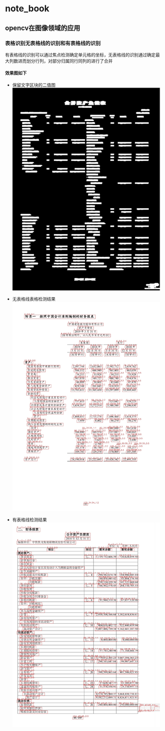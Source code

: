 # note_book

## opencv在图像领域的应用

### 表格识别无表格线的识别和有表格线的识别
有表格线的识别可以通过焦点检测确定单元格的坐标，无表格线的识别通过确定最大列数进而划分行列，对部分归属同行同列的进行了合并


#### 效果图如下

- 保留文字区块的二值图
![avatar](./tmp/erode_image.jpg)

- 无表格线表格检测结果
![avatar](./tmp/result_6.jpg)

- 有表格线检测结果
![avatar](./tmp/result_3.jpg)
